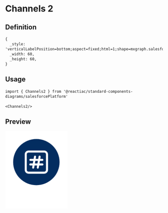 # Channels 2

## Definition

```
{
  _style: 'verticalLabelPosition=bottom;aspect=fixed;html=1;shape=mxgraph.salesforce.channels2;',
  _width: 60,
  _height: 60,
}
```

## Usage

```
import { Channels2 } from '@reactiac/standard-components-diagrams/salesforcePlatform'

<Channels2/>
```

## Preview

<img src="./channels-2.png" width="200"/>
